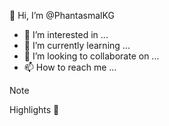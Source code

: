  👋 Hi, I’m @PhantasmalKG
- 👀 I’m interested in ...
- 🌱 I’m currently learning ...
- 💞️ I’m looking to collaborate on ...
- 📫 How to reach me ...

> [!NOTE]
> Highlights
> :massage:


<!---
PhantasmalKG/PhantasmalKG is a ✨ special ✨ repository because its `README.md` (this file) appears on your GitHub profile.
You can click the Preview link to take a look at your changes.
--->

